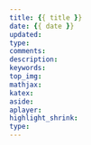 ```yaml
---
title: {{ title }}
date: {{ date }}
updated:
type:
comments:
description:
keywords:
top_img:
mathjax:
katex:
aside:
aplayer:
highlight_shrink:
type:
---
```

